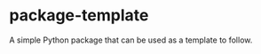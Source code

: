 package-template
================

A simple Python package that can be used as a template to follow.